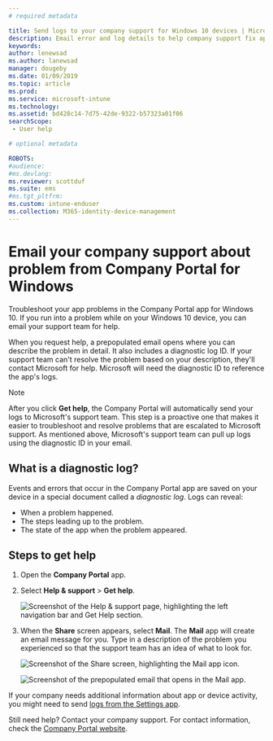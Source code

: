 ```yaml
---
# required metadata

title: Send logs to your company support for Windows 10 devices | Microsoft Docs
description: Email error and log details to help company support fix app problems
keywords:
author: lenewsad
ms.author: lanewsad
manager: dougeby
ms.date: 01/09/2019
ms.topic: article
ms.prod:
ms.service: microsoft-intune
ms.technology:
ms.assetid: bd428c14-7d75-42de-9322-b57323a01f06
searchScope:
 - User help

# optional metadata

ROBOTS:  
#audience:
#ms.devlang:
ms.reviewer: scottduf
ms.suite: ems
#ms.tgt_pltfrm:
ms.custom: intune-enduser
ms.collection: M365-identity-device-management
---
```


# Email your company support about problem from Company Portal for Windows

Troubleshoot your app problems in the Company Portal app for Windows 10. If you run into a problem while on your Windows 10 device, you can email your support team for help. 

When you request help, a prepopulated email opens where you can describe the problem in detail. It also includes a diagnostic log ID. If your support team can't resolve the problem based on your description, they'll contact Microsoft for help. Microsoft will need the diagnostic ID to reference the app's logs.   

> [!Note]
> After you click **Get help**, the Company Portal will automatically send your logs to Microsoft's support team. This step is a proactive one that makes it easier to troubleshoot and resolve problems that are escalated to Microsoft support. As mentioned above, Microsoft's support team can pull up logs using the diagnostic ID in your email.  

## What is a diagnostic log?

Events and errors that occur in the Company Portal app are saved on your device in a special document called a _diagnostic log_. Logs can reveal:  
* When a problem happened.  
* The steps leading up to the problem.  
* The state of the app when the problem appeared.   

## Steps to get help  

1. Open the **Company Portal** app.
2. Select **Help & support** > **Get help**.  

   ![Screenshot of the Help & support page, highlighting the left navigation bar and Get Help section.](./media/1812_UCP_Help_Support_Get_Help_Logs.png)    

3. When the **Share** screen appears, select **Mail**. The **Mail** app will create an email message for you. Type in a description of the problem you experienced so that the support team has an idea of what to look for.  

   ![Screenshot of the Share screen, highlighting the Mail app icon.](./media/1811_Mail_Logs_Windows_CPapp.png)  

   ![Screenshot of the prepopulated email that opens in the Mail app.](./media/1811_Get_Help_Email_Windows_CPapp.png)  

If your company needs additional information about app or device activity, you might need to send [logs from the Settings app](send-logs-to-your-it-admin-settings-windows.md).  

Still need help? Contact your company support. For contact information, check the [Company Portal website](https://go.microsoft.com/fwlink/?linkid=2010980).  
